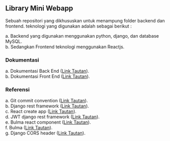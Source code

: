 ## Library Mini Webapp
Sebuah repositori yang dikhususkan untuk menampung folder backend dan frontend. teknologi yang digunakan adalah sebagai berikut :  
 
a. Backend yang digunakan menggunakan python, django, dan database MySQL.  
b. Sedangkan Frontend teknologi menggunakan Reactjs.

### **Dokumentasi**
a. Dokumentasi Back End ([Link Tautan](./library_BE/docs/backend-docs.md)).    
b. Dokumentasi Front End ([Link Tautan](./library_FE/docs/frontend-docs.md)). 

### **Referensi**
a. Git commit convention ([Link Tautan](http://karma-runner.github.io/5.0/dev/git-commit-msg.html)).  
b. Django rest framework ([Link Tautan](https://www.django-rest-framework.org/)).  
c. React create app ([Link Tautan](https://create-react-app.dev/)).  
d. JWT django rest framework ([Link Tautan](https://django-rest-framework-simplejwt.readthedocs.io/en/latest/)).  
e. Bulma react component ([Link Tautan](https://react-bulma.dev/)).  
f. Bulma ([Link Tautan](https://bulma.io/)).  
g. Django CORS header ([Link Tautan](https://pypi.org/project/django-cors-headers/)).  
